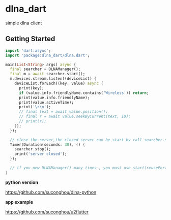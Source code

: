 # dlna_dart

simple dlna client

## Getting Started

```dart
import 'dart:async';
import 'package:dlna_dart/dlna.dart';

main(List<String> args) async {
  final searcher = DLNAManager();
  final m = await searcher.start();
  m.devices.stream.listen((deviceList) {
    deviceList.forEach((key, value) async {
      print(key);
      if (value.info.friendlyName.contains('Wireless')) return;
      print(value.info.friendlyName);
      print(value.activeTime);
      print('\r\n');
      // final text = await value.position();
      // final r = await value.seekByCurrent(text, 10);
      // print(r);
    });
  });

  // close the server,the closed server can be start by call searcher.start()
  Timer(Duration(seconds: 30), () {
    searcher.stop();
    print('server closed');
  });

  // if you new DLNAManager() many times , you must use start(reusePort:true)
}


```

**python version**

https://github.com/suconghou/dlna-python


**app example**

https://github.com/suconghou/u2flutter
